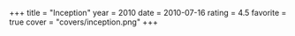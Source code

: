 +++
title = "Inception"
year = 2010
date = 2010-07-16
rating = 4.5
favorite = true
cover = "covers/inception.png"
+++